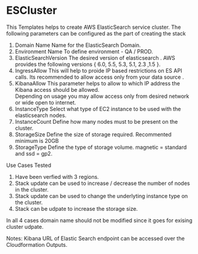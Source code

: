# ESCluster
This Templates helps to create AWS ElasticSearch service cluster. 
The following parameters can be configured as the part of creating the stack 
1. Domain Name 
      Name for the ElasticSearch Domain.
2. Environment Name 
      To define environment - QA / PROD. 
3. ElasticSearchVersion 
      The desired version of elasticsearch . AWS provides the following versions { 6.0, 5.5, 5.3, 5.1, 2.3 ,1.5 }.
4. IngressAllow 
     This will help to proide IP based restrictions on ES API calls. Its recommended to allow access only from your data source . 
5. KibanaAllow 
     This parameter helps to allow to which IP address the Kibana access should be allowed.  
     Depending on usage you may allow access only from desired network or wide open to internet. 
6. InstanceType 
     Select what type of EC2 instance to be used with the elasticsearch nodes. 
7. InstanceCount 
     Define how many nodes must to be present on the cluster. 
8. StorageSize
     Define the size of storage required. Recommented minimum is 20GB
9. StorageType 
     Define the type of storage volume. magnetic = standard and ssd = gp2. 

Use Cases Tested
1. Have been verfied with 3 regions. 
2. Stack update can be used to increase / decrease the number of nodes in the cluster. 
3. Stack update can be used to change the underlyting instance type on the cluster. 
4. Stack can be udpate to increase the storage size. 

In all 4 cases domain name should not be modified since it goes for exising cluster udpate. 

Notes:
Kibana URL of Elastic Search endpoint can be accessed over the Cloudformation Outputs. 
